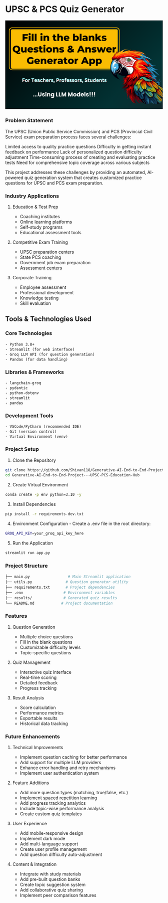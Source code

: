 # UPSC & PCS Quiz Generator
<img src ="https://github.com/Shivan118/Generative-AI-End-to-End-Project---UPSC-PCS-Education-Hub/blob/main/img.png" alt="MLBC">

### Problem Statement
The UPSC (Union Public Service Commission) and PCS (Provincial Civil Service) exam preparation process faces several challenges:

Limited access to quality practice questions
Difficulty in getting instant feedback on performance
Lack of personalized question difficulty adjustment
Time-consuming process of creating and evaluating practice tests
Need for comprehensive topic coverage across various subjects

This project addresses these challenges by providing an automated, AI-powered quiz generation system that creates customized practice questions for UPSC and PCS exam preparation.

### Industry Applications

1. Education & Test Prep

    - Coaching institutes
    - Online learning platforms
    - Self-study programs
    - Educational assessment tools

2. Competitive Exam Training

    - UPSC preparation centers
    - State PCS coaching
    - Government job exam preparation
    - Assessment centers

3. Corporate Training

    - Employee assessment
    - Professional development
    - Knowledge testing
    - Skill evaluation

## Tools & Technologies Used

### Core Technologies

    - Python 3.8+
    - Streamlit (for web interface)
    - Groq LLM API (for question generation)
    - Pandas (for data handling)

### Libraries & Frameworks

    - langchain-groq
    - pydantic
    - python-dotenv
    - streamlit
    - pandas

### Development Tools

    - VSCode/PyCharm (recommended IDE)
    - Git (version control)
    - Virtual Environment (venv)

### Project Setup

1. Clone the Repository
```bash
git clone https://github.com/Shivan118/Generative-AI-End-to-End-Project---UPSC-PCS-Education-Hub.git
cd Generative-AI-End-to-End-Project---UPSC-PCS-Education-Hub
```

2. Create Virtual Environment
```bash
conda create -p env python=3.10 -y
```

3. Install Dependencies
```bash
pip install -r requirements-dev.txt
```

4. Environment Configuration - Create a .env file in the root directory:
```bash
GROQ_API_KEY=your_groq_api_key_here
```

5. Run the Application
```bash
streamlit run app.py
```

### Project Structure
```bash
├── main.py                 # Main Streamlit application
├── utils.py               # Question generator utility
├── requirements.txt       # Project dependencies
├── .env                  # Environment variables
├── results/              # Generated quiz results
└── README.md            # Project documentation
```

### Features

1. Question Generation

    - Multiple choice questions
    - Fill in the blank questions
    - Customizable difficulty levels
    - Topic-specific questions

2. Quiz Management

    - Interactive quiz interface
    - Real-time scoring
    - Detailed feedback
    - Progress tracking

3. Result Analysis

    - Score calculation
    - Performance metrics
    - Exportable results
    - Historical data tracking

### Future Enhancements

1. Technical Improvements

    - Implement question caching for better performance
    - Add support for multiple LLM providers
    - Enhance error handling and retry mechanisms
    - Implement user authentication system

2. Feature Additions

    - Add more question types (matching, true/false, etc.)
    - Implement spaced repetition learning
    - Add progress tracking analytics
    - Include topic-wise performance analysis
    - Create custom quiz templates

3. User Experience

    - Add mobile-responsive design
    - Implement dark mode
    - Add multi-language support
    - Create user profile management
    - Add question difficulty auto-adjustment

4. Content & Integration

    - Integrate with study materials
    - Add pre-built question banks
    - Create topic suggestion system
    - Add collaborative quiz sharing
    - Implement peer comparison features
